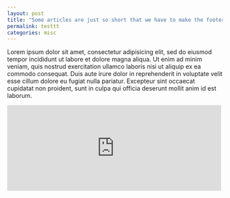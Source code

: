 ```yaml
---
layout: post
title: "Some articles are just so short that we have to make the footer stick"
permalink: testtt
categories: misc
---
```


Lorem ipsum dolor sit amet, consectetur adipisicing elit, sed do eiusmod tempor incididunt ut labore et dolore magna aliqua. Ut enim ad minim veniam, quis nostrud exercitation ullamco laboris nisi ut aliquip ex ea commodo consequat. Duis aute irure dolor in reprehenderit in voluptate velit esse cillum dolore eu fugiat nulla pariatur. Excepteur sint occaecat cupidatat non proident, sunt in culpa qui officia deserunt mollit anim id est laborum.

<embed type="text/html" src="https://github.com/yasserius/test-dummy/blob/gh-pages/electrification.html?raw=true" width="500" height="200">
